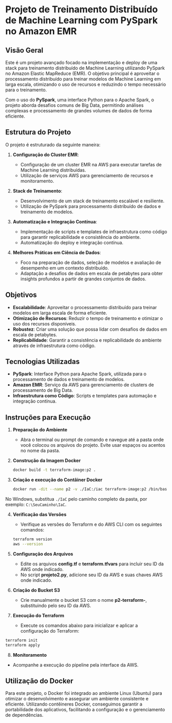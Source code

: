 # Projeto de Treinamento Distribuído de Machine Learning com PySpark no Amazon EMR

## Visão Geral

Este é um projeto avançado focado na implementação e deploy de uma stack para treinamento distribuído de Machine Learning utilizando PySpark no Amazon Elastic MapReduce (EMR). O objetivo principal é aproveitar o processamento distribuído para treinar modelos de Machine Learning em larga escala, otimizando o uso de recursos e reduzindo o tempo necessário para o treinamento.

Com o uso do **PySpark**, uma interface Python para o Apache Spark, o projeto aborda desafios comuns de Big Data, permitindo análises complexas e processamento de grandes volumes de dados de forma eficiente.

## Estrutura do Projeto

O projeto é estruturado da seguinte maneira:

1. **Configuração do Cluster EMR**:
   - Configuração de um cluster EMR na AWS para executar tarefas de Machine Learning distribuídas.
   - Utilização de serviços AWS para gerenciamento de recursos e monitoramento.

2. **Stack de Treinamento**:
   - Desenvolvimento de um stack de treinamento escalável e resiliente.
   - Utilização de PySpark para processamento distribuído de dados e treinamento de modelos.

3. **Automatização e Integração Contínua**:
   - Implementação de scripts e templates de infraestrutura como código para garantir replicabilidade e consistência do ambiente.
   - Automatização do deploy e integração contínua.

4. **Melhores Práticas em Ciência de Dados**:
   - Foco na preparação de dados, seleção de modelos e avaliação de desempenho em um contexto distribuído.
   - Adaptação a desafios de dados em escala de petabytes para obter insights profundos a partir de grandes conjuntos de dados.

## Objetivos

- **Escalabilidade**: Aproveitar o processamento distribuído para treinar modelos em larga escala de forma eficiente.
- **Otimização de Recursos**: Reduzir o tempo de treinamento e otimizar o uso dos recursos disponíveis.
- **Robustez**: Criar uma solução que possa lidar com desafios de dados em escala de petabytes.
- **Replicabilidade**: Garantir a consistência e replicabilidade do ambiente através de infraestrutura como código.

## Tecnologias Utilizadas

- **PySpark**: Interface Python para Apache Spark, utilizada para o processamento de dados e treinamento de modelos.
- **Amazon EMR**: Serviço da AWS para gerenciamento de clusters de processamento de Big Data.
- **Infraestrutura como Código**: Scripts e templates para automação e integração contínua.

## Instruções para Execução

1. **Preparação do Ambiente**

   - Abra o terminal ou prompt de comando e navegue até a pasta onde você colocou os arquivos do projeto. Evite usar espaços ou acentos no nome da pasta.

2. **Construção da Imagem Docker**

   ```bash
   docker build -t terraform-image:p2 .
   ```

3. **Criação e execução do Contâiner Docker**

   ```bash
   docker run -dit --name p2 -v ./IaC:/iac terraform-image:p2 /bin/bash
   ```
No Windows, substitua ```./IaC``` pelo caminho completo da pasta, por exemplo: ```C:\SeuCaminho\IaC```.

4. **Verificação das Versões**

   - Verifique as versões do Terraform e do AWS CLI com os seguintes comandos:

   ```bash
   terraform version
   aws --version
   ```
5. **Configuração dos Arquivos**

   - Edite os arquivos **config.tf** e **terraform.tfvars** para incluir seu ID da AWS onde indicado.
   - No script **projeto2.py**, adicione seu ID da AWS e suas chaves AWS onde indicado.

6. **Criação do Bucket S3**

   - Crie manualmente o bucket S3 com o nome **p2-terraform-<id-aws>**, substituindo **<id-aws>** pelo seu ID da AWS.

7. **Execução do Terraform**

   - Execute os comandos abaixo para inicializar e aplicar a configuração do Terraform:

```bash
terraform init
terraform apply
```
8. **Monitoramento**

- Acompanhe a execução do pipeline pela interface da AWS.

## Utilização do Docker

Para este projeto, o Docker foi integrado ao ambiente Linux (Ubuntu) para otimizar o desenvolvimento e assegurar um ambiente consistente e eficiente. Utilizando contêineres Docker, conseguimos garantir a portabilidade dos aplicativos, facilitando a configuração e o gerenciamento de dependências.
